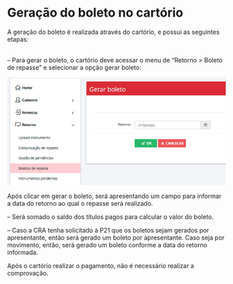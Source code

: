 # Geração do boleto no cartório

A geração do boleto é realizada através do cartório, e possui as seguintes etapas:

\
– Para gerar o boleto, o cartório deve acessar o menu de “Retorno > Boleto de repasse” e selecionar a opção gerar boleto:

![](<../../../.gitbook/assets/image (5) (1).png>)

Após clicar em gerar o boleto, será apresentando um campo para informar a data do retorno ao qual o repasse será realizado.

– Será somado o saldo dos títulos pagos para calcular o valor do boleto.

– Caso a CRA tenha solicitado à P21 que os boletos sejam gerados por apresentante, então será gerado um boleto por apresentante. Caso seja por movimento, então, será gerado um boleto conforme a data do retorno informada.

Após o cartório realizar o pagamento, não é necessário realizar a comprovação.
